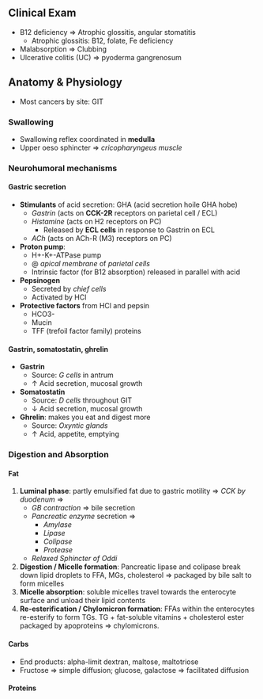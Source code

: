 ## Clinical Exam
- B12 deficiency => Atrophic glossitis, angular stomatitis
	- Atrophic glossitis: B12, folate, Fe deficiency
- Malabsorption => Clubbing
- Ulcerative colitis (UC) => pyoderma gangrenosum

## Anatomy & Physiology
- Most cancers by site: GIT

### Swallowing
- Swallowing reflex coordinated in **medulla**
- Upper oeso sphincter => *cricopharyngeus muscle*

### Neurohumoral mechanisms
#### Gastric secretion
- **Stimulants** of acid secretion: GHA (acid secretion hoile GHA hobe)
	- *Gastrin* (acts on  **CCK-2R** receptors on parietal cell / ECL)
	- *Histamine* (acts on H2 receptors on PC)
		- Released by **ECL cells** in response to Gastrin on ECL
	- *ACh* (acts on ACh-R (M3) receptors on PC)
- **Proton pump**:
	- H+-K+-ATPase pump
	- @ *apical membrane* of *parietal cells*
	- Intrinsic factor (for B12 absorption) released in parallel with acid
- **Pepsinogen**
	- Secreted by *chief cells*
	- Activated by HCl
- **Protective factors** from HCl and pepsin
	- HCO3-
	- Mucin
	- TFF (trefoil factor family) proteins

#### Gastrin, somatostatin, ghrelin
- **Gastrin**
	- Source: *G cells* in antrum
	- ↑ Acid secretion, mucosal growth
- **Somatostatin**
	- Source: *D cells* throughout GIT
	- ↓ Acid secretion, mucosal growth
- **Ghrelin**: makes you eat and digest more
	- Source: *Oxyntic glands*
	- ↑ Acid, appetite, emptying

### Digestion and Absorption
#### Fat
1. **Luminal phase**: partly emulsified fat due to gastric motility => *CCK by duodenum* =>
	- *GB contraction* => bile secretion
	- *Pancreatic enzyme* secretion =>
		- *Amylase*
		- *Lipase*
		- *Colipase*
		- *Protease*
	- *Relaxed Sphincter of Oddi*
2. **Digestion / Micelle formation**: Pancreatic lipase and colipase break down lipid droplets to FFA, MGs, cholesterol => packaged by bile salt to form micelles
3. **Micelle absorption**: soluble micelles travel towards the enterocyte surface and unload their lipid contents
4. **Re-esterification / Chylomicron formation**: FFAs within the enterocytes re-esterify to form TGs. TG + fat-soluble vitamins + cholesterol ester packaged by apoproteins => chylomicrons.

#### Carbs
- End products: alpha-limit dextran, maltose, maltotriose
- Fructose => simple diffusion; glucose, galactose => facilitated diffusion

#### Proteins
